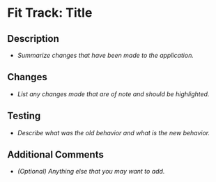 <!-- Thank you for using the Fit Track pull request template. -->
# Fit Track: Title

## Description

- *Summarize changes that have been made to the application.*

## Changes

- *List any changes made that are of note and should be highlighted.*

## Testing

- *Describe what was the old behavior and what is the new behavior.*

## Additional Comments

- *(Optional) Anything else that you may want to add.*